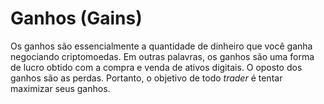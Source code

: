 # Ganhos (Gains)

Os ganhos são essencialmente a quantidade de dinheiro que você ganha negociando criptomoedas. Em outras palavras, os ganhos são uma forma de lucro obtido com a compra e venda de ativos digitais. O oposto dos ganhos são as perdas. Portanto, o objetivo de todo _trader_ é tentar maximizar seus ganhos.
